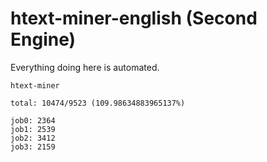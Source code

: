 # htext-miner-english (Second Engine)

Everything doing here is automated.

```
htext-miner

total: 10474/9523 (109.98634883965137%)

job0: 2364
job1: 2539
job2: 3412
job3: 2159
```